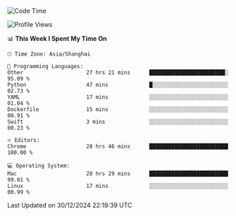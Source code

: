 <!--START_SECTION:waka-->
![Code Time](http://img.shields.io/badge/Code%20Time-3%2C238%20hrs%207%20mins-blue)

![Profile Views](http://img.shields.io/badge/Profile%20Views-0-blue)

📊 **This Week I Spent My Time On** 

```text
🕑︎ Time Zone: Asia/Shanghai

💬 Programming Languages: 
Other                    27 hrs 21 mins      ████████████████████████░   95.09 % 
Python                   47 mins             █░░░░░░░░░░░░░░░░░░░░░░░░   02.73 % 
YAML                     17 mins             ░░░░░░░░░░░░░░░░░░░░░░░░░   01.04 % 
Dockerfile               15 mins             ░░░░░░░░░░░░░░░░░░░░░░░░░   00.91 % 
Swift                    3 mins              ░░░░░░░░░░░░░░░░░░░░░░░░░   00.23 % 

🔥 Editors: 
Chrome                   28 hrs 46 mins      █████████████████████████   100.00 % 

💻 Operating System: 
Mac                      28 hrs 29 mins      █████████████████████████   99.01 % 
Linux                    17 mins             ░░░░░░░░░░░░░░░░░░░░░░░░░   00.99 % 
```


 Last Updated on 30/12/2024 22:19:39 UTC
<!--END_SECTION:waka-->